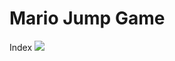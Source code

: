 # Mario Jump Game
Index
<img height="auto" src="https://github.com/JoseHenriquePatrocinio/games/blob/main/MarioJump/prints/Mario%20Jump%20-%20Game.png"/>
